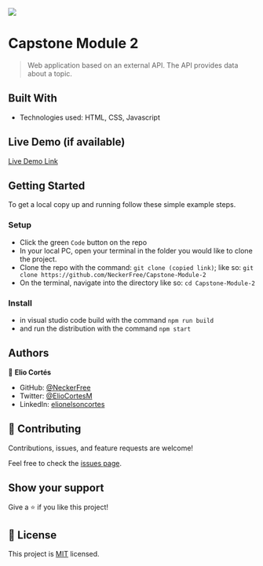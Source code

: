 ![](https://img.shields.io/badge/Microverse-blueviolet)

# Capstone Module 2


> Web application based on an external API. The API provides data about a topic.


## Built With

- Technologies used: HTML, CSS, Javascript

## Live Demo (if available)

[Live Demo Link]()


## Getting Started

To get a local copy up and running follow these simple example steps.

### Setup
- Click the green `Code` button on the repo
- In your local PC, open your terminal in the folder you would like to clone the project.
- Clone the repo with the command: `git clone (copied link)`; like so: `git clone https://github.com/NeckerFree/Capstone-Module-2`
- On the terminal, navigate into the directory like so: `cd Capstone-Module-2`

### Install
- in visual studio code build with the command `npm run build` 
- and run the distribution with the command `npm start`
## Authors

👤 **Elio Cortés**

- GitHub: [@NeckerFree](https://github.com/NeckerFree)
- Twitter: [@ElioCortesM](https://twitter.com/ElioCortesM)
- LinkedIn: [elionelsoncortes](https://www.linkedin.com/in/elionelsoncortes/)

## 🤝 Contributing

Contributions, issues, and feature requests are welcome!

Feel free to check the [issues page](https://github.com/NeckerFree/Capstone-Module-2/issues).

## Show your support

Give a ⭐️ if you like this project!

## 📝 License

This project is [MIT](./MIT.md) licensed.
